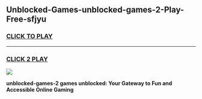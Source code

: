 
## Unblocked-Games-unblocked-games-2-Play-Free-sfjyu
<h3>
<a href="https://premium76.site?title=unblocked-games-2&ref=09A">CLICK TO PLAY</a></h3>
<hr>

<h3>
<a href="https://premium76.site?title=unblocked-games-2&ref=09A">CLICK 2 PLAY</a>
  
</h3>

<a href="https://premium76.site?title=unblocked-games-2&ref=09A"><img src="https://clearcache.store/games.png"></a>


**unblocked-games-2 games unblocked: Your Gateway to Fun and Accessible Online Gaming**
